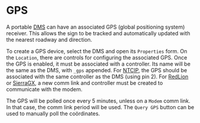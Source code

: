 # GPS

A portable [DMS] can have an associated GPS (global positioning system)
receiver.  This allows the sign to be tracked and automatically updated with the
nearest roadway and direction.

To create a GPS device, select the DMS and open its `Properties` form.  On the
`Location`, there are controls for configuring the associated GPS.  Once the GPS
is enabled, it must be associated with a controller.  Its name will be the same
as the DMS, with `_gps` appended.  For [NTCIP], the GPS should be associated
with the same controller as the DMS (using pin 2).  For [RedLion] or [SierraGX],
a new comm link and controller must be created to communicate with the modem.

The GPS will be polled once every 5 minutes, unless on a `Modem` comm link.  In
that case, the comm link period will be used.  The `Query GPS` button can be
used to manually poll the coördinates.


[DMS]: dms.html
[NTCIP]: admin_guide.html#ntcip
[RedLion]: admin_guide.html#redlion
[SierraGX]: admin_guide.html#sierragx
